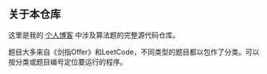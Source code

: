 ## 关于本仓库
这里是我的 [个人博客](https://wallace4ever.github.io/) 中涉及算法题的完整源代码仓库。

题目大多来自《剑指Offer》和LeetCode，不同类型的题目都以包作了分类。可以按分类或题目编号定位要运行的程序。